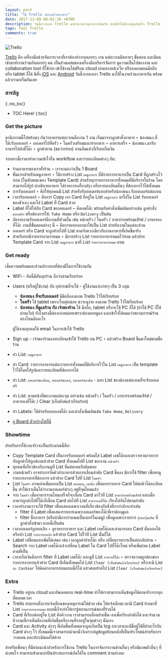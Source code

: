```yaml
---
layout: post
title: "ใช้ Trello กับงานร้านอาหาร"
date: 2017-12-09 08:01:30 +0700
description: วันนี้เราจะเอา Trello มาช่วยงานร้านอาหารกันครับ ปกติทั่วไปมักจะคุ้นกันที่ว่า Trello มักใช้กับงานโปรเจค, งาน Dev. ไม่ก็สำหรับพวกทีม Agile? แต่ถ้ามองให้ดีๆ ในร้านอาหารถึงจะไม่มีงาน Dev. ไม่มีทีม Agile แต่ในร้านอาหารก็มีงานให้ต้องจัดการ และ Trello ก็สามารถช่วยเราได้ ว่าแล้วมาลองดูกัน!
tags: Tool Trello
comments: true
---
```

![Trello](/assets/img/authors/reallife/2017-12-09/trello.png)

[Trello](https://trello.com) คือ เครื่องมือช่วยจัดการเวลาที่เราต้องทำงานหลายๆ งาน แต่ละงานมีหลายๆ ขั้นตอน และมีคนเข้ามาทำงานร่วมกันหลายๆ คน เป็นส่วนผสมของเครื่องมือบริหารจัดการ ดูความเป็นไปของงาน และ collaboration tool ที่ใช้ง่าย เข้าใช้งานได้ฟรีบน cloud ผ่านทางหน้าเว็บ หรือลงแอพบนมือถือ หรือ tablet ก็ได้ มีทั้ง [iOS](https://itunes.apple.com/us/app/trello/id461504587?mt=8) และ [Android](https://play.google.com/store/apps/details?id=com.trello&hl=en) วันนี้จะลองเอา Trello มาใช้ในงานร้านอาหารกัน พร้อมแล้วเรามาเริ่มกันเลย

### สารบัญ
{:.no_toc}
* TOC Here!
{:toc}
### Get the picture
มานึกภาพนี้ไปพร้อมๆ กันว่าอาหารแต่ละจานคืองาน 1 งาน เริ่มมาจากลูกค้าสั่งอาหาร ‣ น้องพนง.ที่โต๊ะรับออเดอร์ ‣ ออเดอร์ไปที่ครัว ‣ ในครัวเตรียมและทำอาหาร ‣ อาหารเสร็จ ‣ น้องพนง.มารับอาหารไปส่งที่โต๊ะ ‣ ลูกค้าทาน (ชมว่าอร่อย) ทานอิ่มแล้วก็เรียกเก็บเงิน

จากตรงนี้เรามาทำความเข้าใจใน workflow และรายละเอียดต่างๆ กัน:
- ร้านอาหารของเราทั้งร้าน ‣ เราจะมองว่าเป็น 1 Board
- ขั้นแรกสำหรับเมนูอาหาร ‣ ใช้การสร้าง List `เมนูอาหาร` ที่มีรายการอาหารเป็น Card ที่ถูกสร้างไว้ก่อน (ในลักษณะของ Template Card) สำหรับทุกรายการอาหารทั้งหมดที่มีบริการในร้าน โดยสามารถใส่รูป คำอธิบายอาหาร ใส่รายการเครื่องปรุง หรือรายละเอียดอื่นๆ ที่ต้องการไว้ได้ทั้งหมด
- การรับออเดอร์ ‣ คือให้ทุกคนมี List สำหรับรับออเดอร์แยกสำหรับน้องพนง.รับออเดอร์แต่ละคน
- เวลารับออเดอร์ ‣ คือการ Copy เอา Card ที่อยู่ใน List `เมนูอาหาร` มาใส่ใน List รับออเดอร์ของตัวเอง และใส่ Label ที่ Card ด้วย
- Label ที่ใส่ไปกับ Card ของออเดอร์ ‣ คือเลขโต๊ะ พร้อมกับคำสั่งเพิ่มเติมอย่างเช่น ลูกค้าสั่ง: `แยกพริก` หรือต้องการให้: `Take Home` หรือ `Delivery` เป็นต้น
- ถัดจากงานรับออเดอร์คืองานที่ส่วนอื่น เช่น หน้าครัว / ในครัว / อาหารรอพร้อมเสิร์ฟ / อาหารลงที่โต๊ะ งานที่ขั้นตอนต่างๆ นี้ ‣ คือการแยกออกมาให้เป็น List สำหรับงานในแต่ละส่วน
- ออเดอร์ หรือ Card จะถูกย้ายไปที่ List ตามจังหวะเดียวกับงานอาหารที่เกิดขึ้นจริง
- สำหรับกรณีรายการอาหารหมด ‣ มีการสร้าง List รายการอาหารหมดไว้ก่อน แล้วย้าย Template Card จาก List `เมนูอาหาร` มาที่ List `รายการอาหารหมด` แทน

### Get ready
เช็คความพร้อมและส่วนประกอบที่ต้องมีในการใช้งานกัน
* WiFi - อันนี้มีกันทุกร้าน ถือว่าผ่านเรียบร้อย
* Users (หรือผู้ใช้งาน) กับ อุปกรณ์ที่จะใช้ - ผู้ใช้งานแบ่งง่ายๆ เป็น 3 กลุ่ม
    * **น้องพนง.ที่จะรับออเดอร์** มีมือถือลงแอพ Trello ไว้ให้เรียบร้อย
    * **ในครัว** ใช้ tablet เพราะใหญ่หน่อย น่าจะดูง่าย ลงแอพ Trello ไว้ให้เรียบร้อย
    * **น้องพนง.ที่ดูแลร้าน กับ เจ้าของร้าน** ใช้ มือถือ, tablet หรือจะใช้ PC ก็ได้ (ถ้าใช้ PC ก็ใช้ผ่านเว็บ) ยังไงตรงนี้ต้องเก่งหน่อยเพราะต้องคอยดูแล และเข้าใจได้หมดว่าสถานการณ์ร้านตรงไหนคืออะไร

    ผู้ใช้งานทุกคนใช้ email ในการเข้าใช้ Trello
* Sign up - เจ้าของร้านลงทะเบียนเข้าใช้ Trello บน PC ‣ แล้วสร้าง Board ขึ้นมาใหม่ตามชื่อร้าน
* ทำ List: `เมนูอาหาร`
* ทำ Card: รายการอาหารแต่ละรายการทั้งหมดที่มีบริการไว้ใน List `เมนูอาหาร` เป็น template ไว้ใช้โดยใส่รูปและรายละเอียดที่ต้องการได้
* ทำ List: `ออเดอร์ของอ๊อด`, `ออเดอร์ของเอ๋`, `ออเดอร์ของส้ม` - แยก List ของน้องแต่ละคนที่จะรับออเดอร์
* ทำ List: ตามหน้าที่ของงานแต่ละจุด อย่างเช่น หน้าครัว / ในครัว / อาหารรอพร้อมเสิร์ฟ / อาหารลงที่โต๊ะ / Clear (เก็บตังค์แล้วเรียบร้อย)
* ทำ Labels: ใช้สำหรับบอกเลขโต๊ะ และคำสั่งเพิ่มเติมเช่น `Take Home`, `Delivery`
* [ดู Board ตัวอย่างได้ที่นี่](https://trello.com/b/S3W3Dap0)

### Showtime
สำหรับการใช้งานจริงจะเป็นประมาณนี้คือ:
* Copy Template Card เป็นการรับออเดอร์ พร้อมใส่ Label เลขโต๊ะและตรวจทวนรายการกับลูกค้าให้ถูกต้องแล้วย้าย Card ทั้งหมดไปที่ List ของงาน `หน้าครัว`
* ทุกคนที่เกี่ยวข้องกับงานดูที่ List ที่แต่ละคนรับผิดชอบ
* งานหน้าครัว อาจทำการจัดคิวทำอาหารด้วยการเลื่อนลำดับ Card ขึ้นลง มีการใช้ filter เพื่อหาดูรายการอาหารที่ต้องการ แล้วย้าย Card ไปที่ List `ในครัว`
* List `ในครัว` อาจแบ่งเพิ่มออกเป็น List `เตาทอด`, `เตานึ่ง` เพื่อแยกรายการ Card ให้ต่อคิวได้ละเอียดขึ้น ทำให้เราเห็นได้ว่างานออเดอร์ต่างๆ อยู่ที่จุดไหนแล้ว
* จาก `ในครัว` เมื่ออาหารจานไหนเสร็จก็จะเลื่อน Card มาไว้ที่ List `อาหารรอพร้อมเสิร์ฟ` และเมื่ออาหารถูกส่งไปที่โต๊ะก็เลื่อน Card ต่อไปที่ List `อาหารลงที่โต๊ะ` เรียงไล่กันไปตามลำดับ
* เวลาทำงานเราจะใช้ filter เพื่อแสดงเฉพาะงานที่เกี่ยวข้องกับสิ่งที่เรากำลังจะทำเช่น
    * filter ที่ Label เพื่อแสดงรายการเฉพาะออเดอร์ของโต๊ะที่เราต้องดูแล
    * filter ชื่ออาหาร (หรือถ้ามีการกำหนดเป็นเบอร์ในเมนู) เพื่อดูเฉพาะรายการ `กุ้งอบวุ้นเส้น` ที่ลูกค้าสั่งเข้ามา แบบนี้เป็นต้น
* เวลาออเดอร์ถูกยกเลิก ‣ ดูรายการอาหาร และ Label เลขโต๊ะและสามารถลบ Card นั้นออกได้หรือทำ List `รายการยกเลิก` แล้วย้าย Card ไปไว้ที่ List นั้นก็ได้
* Label เปลี่ยนและเพิ่มได้เสมอ เช่น เวลาลูกค้าย้ายโต๊ะ หรือ เปลี่ยนรายการเป็นห่อกลับบ้าน ‣ Search จาก Label เลขโต๊ะแล้วเปลี่ยน Label ใน Card ไปที่โต๊ะใหม่ หรือเพิ่ม/ลด Label ตามที่เป็น
* เวลาเก็บเงินคือการ filter ที่ Label เลขโต๊ะ และดูที่ List `อาหารที่โต๊ะ` ‣ ตรวจความถูกต้องของรายการอาหารแล้วย้าย Card ที่เห็นทั้งหมดไป List `Clear (เก็บตังค์แล้วเรียบร้อย)` หรือจะมี List `ส่ง Cashier` ให้คิดค่าอาหารก่อนแบบนี้ก็ได้ แล้วค่อยย้ายไป List `Clear (เก็บตังค์แล้วเรียบร้อย)`
### Extra
* Trello อยู่บน cloud และอัพเดทแบบ real-time ทำให้เราสามารถเห็นข้อมูลได้ตามจริงจากทุกที่ตลอดเวลา
* Trello สามารถตั้งการแจ้งเตือนของเหตุการณ์ได้ด้วย เช่น ให้แจ้งเตือนเวลามี Card ย้ายมาที่ List `รายการอาหารหมด` แบบนี้ก็จะทำให้เรารู้สถานการณ์ของที่ร้านได้
* Card ที่เรียงต่ออยู่ใน List คือคิวงาน เราสามารถเลื่อนย้ายขึ้น-ลงเพื่อเรียงลำดับได้ และจำนวนคิวงานที่เราเห็นคืองานที่เกิดขึ้นหรืองานที่รออยู่ในจุดต่างๆ นั่นเอง
* Card และ Activity ต่างๆ ที่เกิดขึ้นทั้งหมดจะถูกเก็บเป็น log ลงเวลาและมีชื่อผู้ใช้ที่ทำอะไรกับ Card ต่างๆ ไว้ ทั้งหมดนี้เราสามารถนำมานั่งวิเคราะห์ดูข้อมูลย้อนหลังที่เป็นประโยชน์สำหรับการวางแผน และประเมินผลได้ด้วย

สำหรับเพื่อนๆ ที่มีคำแนะนำสำหรับการใช้งาน Trello ในการจัดการงานด้านอื่นๆ หรือมีแอพตัวอื่นๆ ที่น่าสนใจ สามารถเข้ามาแบ่งปันประสบการณ์กันได้ใน comment ด้านล่างนะ
